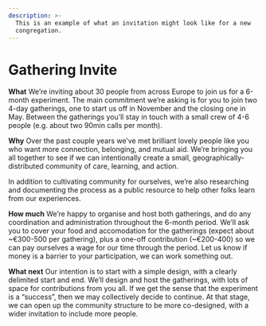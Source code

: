 ```yaml
---
description: >-
  This is an example of what an invitation might look like for a new
  congregation.
---
```


# Gathering Invite

**What** We’re inviting about 30 people from across Europe to join us for a 6-month experiment. The main commitment we’re asking is for you to join two 4-day gatherings, one to start us off in November and the closing one in May. Between the gatherings you’ll stay in touch with a small crew of 4-6 people \(e.g. about two 90min calls per month\).

**Why** Over the past couple years we’ve met brilliant lovely people like you who want more connection, belonging, and mutual aid. We’re bringing you all together to see if we can intentionally create a small, geographically-distributed community of care, learning, and action.

In addition to cultivating community for ourselves, we’re also researching and documenting the process as a public resource to help other folks learn from our experiences.

**How much** We’re happy to organise and host both gatherings, and do any coordination and administration throughout the 6-month period. We’ll ask you to cover your food and accomodation for the gatherings \(expect about ~€300-500 per gathering\), plus a one-off contribution \(~€200-400\) so we can pay ourselves a wage for our time through the period. Let us know if money is a barrier to your participation, we can work something out.

**What next** Our intention is to start with a simple design, with a clearly delimited start and end. We’ll design and host the gatherings, with lots of space for contributions from you all. If we get the sense that the experiment is a “success”, then we may collectively decide to continue. At that stage, we can open up the community structure to be more co-designed, with a wider invitation to include more people.

